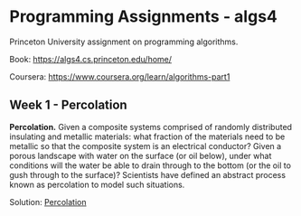 # Programming Assignments - algs4 

Princeton University assignment on programming algorithms.

Book: https://algs4.cs.princeton.edu/home/

Coursera: https://www.coursera.org/learn/algorithms-part1

## Week 1 - Percolation

**Percolation.** Given a composite systems comprised of randomly distributed insulating and metallic materials: what fraction of the materials need to be metallic so that the composite system is an electrical conductor? Given a porous landscape with water on the surface (or oil below), under what conditions will the water be able to drain through to the bottom (or the oil to gush through to the surface)? Scientists have defined an abstract process known as percolation to model such situations.

Solution: [Percolation](percolation/README.md)
